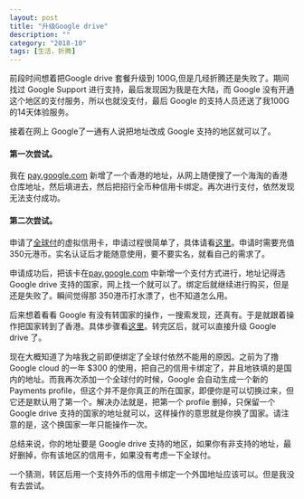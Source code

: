 ```yaml
---
layout: post
title: "升级Google drive"
description: ""
category: "2018-10"
tags: [生活，折腾]
---
```


前段时间想着把Google drive 套餐升级到 100G,但是几经折腾还是失败了。期间找过 Google Support 进行支持，最后发现因为我是在大陆，而 Google 没有开通这个地区的支付服务，所以也就没支付，最后 Google 的支持人员还送了我100G 的14天体验服务。

接着在网上 Google了一通有人说把地址改成 Google 支持的地区就可以了。

#### 第一次尝试。

我在 [pay.google.com](https://pay.google.com/payments) 新增了一个香港的地址，从网上随便搜了一个海淘的香港仓库地址，然后填进去，然后把招行全币种信用卡绑定。再次进行支付，依然发现无法支付成功。

#### 第二次尝试。

申请了[全球付](http://www.globalcash.hk/)的虚拟信用卡，申请过程很简单了，具体请看[这里](https://sspai.com/post/33070)。申请时需要充值 350元港币。实名认证后才能随意使用，要不要实名，就看自己的需求了。

申请成功后，把该卡在[pay.google.com](https://pay.google.com/payments)  中新增一个支付方式进行，地址记得选 Google drive 支持的国家，网上找一个就可以了。绑定后就继续进行购买，但是还是失败了。瞬间觉得那 350港币打水漂了，也不知道怎么用。

后来想着看看 Google 有没有转国家的操作，一搜索发现，还真有。于是就跟着操作把国家转到了香港。具体步骤看[这里](https://support.google.com/googleplay/answer/7431675?hl=en)。转完区后，就可以直接升级 Google drive 了。

现在大概知道了为啥我之前即便绑定了全球付依然不能用的原因。之前为了撸 Google cloud 的一年 $300 的使用，把自己的信用卡绑定了，并且地铁填的是国内的地址。而我再次添加一个全球付的时候，Google 会自动生成一个新的 Payments profile，但这个并不是你真正的所在国家，即便你是可以切换过来，但它还是默认用了第一个。解决办法就是，把第一个 profile 删掉，只保留一个 Google drive 支持的国家的地址就可以，这样操作的意思就是你换了国家。请注意的是，这个换国家一年只能操作一次。


总结来说，你的地址要是 Google drive 支持的地区，如果你有非支持的地址，最好删掉，你有该地区的信用卡，如果没有考虑一下全球付。

一个猜测，转区后用一个支持外币的信用卡绑定一个外国地址应该可以。但是我没有去尝试。